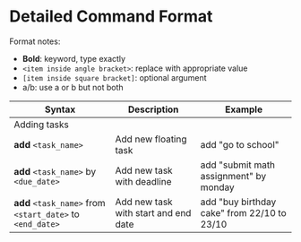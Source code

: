 # Detailed Command Format

Format notes:
- **Bold**: keyword, type exactly
- `<item inside angle bracket>`: replace with appropriate value
- `[item inside square bracket]`: optional argument
- a/b: use a or b but not both

|    Syntax    |    Description    |    Example    |
|------------------------------------------------------------|--------------------------------------------|-----------------------------------------------------|
|    Adding tasks    |  |  |
|  **add** `<task_name>`    |    Add new floating task    |    add "go to school"    |
|  **add** `<task_name>` by `<due_date>`    |    Add new task with deadline    |    add "submit math assignment" by monday    |
|  **add** `<task_name>` from `<start_date>` to` <end_date>` |    Add new task with start and end date    |    add "buy birthday cake" from 22/10 to 23/10    |